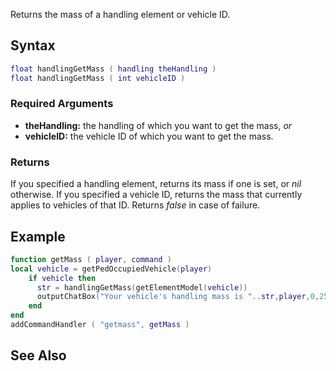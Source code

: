Returns the mass of a handling element or vehicle ID.

Syntax
------

``` lua
float handlingGetMass ( handling theHandling )
float handlingGetMass ( int vehicleID )
```

### Required Arguments

-   **theHandling:** the handling of which you want to get the mass, *or*
-   **vehicleID:** the vehicle ID of which you want to get the mass.

### Returns

If you specified a handling element, returns its mass if one is set, or *nil* otherwise. If you specified a vehicle ID, returns the mass that currently applies to vehicles of that ID. Returns *false* in case of failure.

Example
-------

``` lua
function getMass ( player, command )
local vehicle = getPedOccupiedVehicle(player)
    if vehicle then
      str = handlingGetMass(getElementModel(vehicle))
      outputChatBox("Your vehicle's handling mass is "..str,player,0,255,255)
    end
end
addCommandHandler ( "getmass", getMass )
```

See Also
--------
